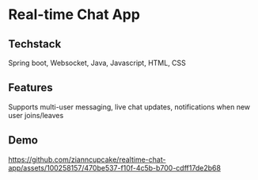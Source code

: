 # Real-time Chat App

## Techstack
Spring boot, Websocket,
Java, Javascript, HTML, CSS

## Features
Supports multi-user messaging, live chat updates, notifications when new user joins/leaves

## Demo


https://github.com/zianncupcake/realtime-chat-app/assets/100258157/470be537-f10f-4c5b-b700-cdff17de2b68

